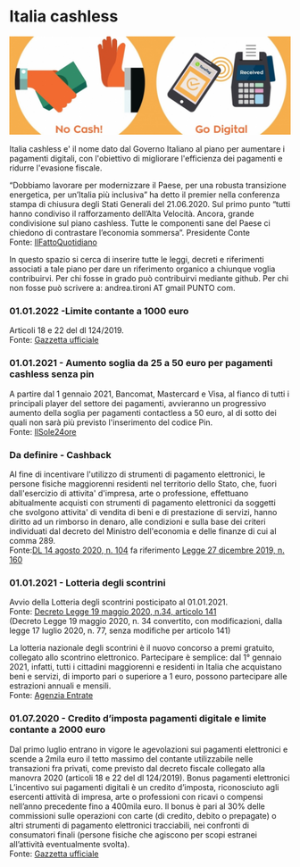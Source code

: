 # Italia cashless

![alt text](https://github.com/AndreaTironi1/italiacashless/blob/master/cashless.jpg)

Italia cashless e' il nome dato dal Governo Italiano al piano per aumentare i pagamenti digitali, con l'obiettivo di migliorare l'efficienza dei pagamenti e ridurre l'evasione fiscale.

“Dobbiamo lavorare per modernizzare il Paese, per una robusta transizione energetica, per un’Italia più inclusiva” ha detto il premier nella conferenza stampa di chiusura degli Stati Generali del 21.06.2020. Sul primo punto “tutti hanno condiviso il rafforzamento dell’Alta Velocità. Ancora, grande condivisione sul piano cashless. Tutte le componenti sane del Paese ci chiedono di contrastare l’economia sommersa”. Presidente Conte
<br>Fonte: [IlFattoQuotidiano](https://www.ilfattoquotidiano.it/2020/06/21/stati-generali-conte-il-piano-cashless-per-favorire-i-pagamenti-digitali-ha-ricevuto-grande-sostegno-lo-chiedono-le-parti-sane-del-paese/5842971/)



In questo spazio si cerca di inserire tutte le leggi, decreti e riferimenti associati a tale piano per dare un riferimento organico a chiunque voglia contribuirvi. Per chi fosse in grado può contribuirvi mediante github. Per chi non fosse può scrivere a: andrea.tironi AT gmail PUNTO com.

### 01.01.2022 -Limite contante a 1000 euro
Articoli 18 e 22 del dl 124/2019.
<br>Fonte: [Gazzetta ufficiale](https://www.gazzettaufficiale.it/eli/id/2019/10/26/19G00134/SG)

### 01.01.2021 - Aumento soglia da 25 a 50 euro per pagamenti cashless senza pin
A partire dal 1 gennaio 2021, Bancomat, Mastercard e Visa, al fianco di tutti i principali player del settore dei pagamenti, avvieranno un progressivo aumento della soglia per pagamenti contactless a 50 euro, al di sotto dei quali non sarà più previsto l'inserimento del codice Pin. 
<br>Fonte: [IlSole24ore](https://www.ilsole24ore.com/art/pagamenti-contactless-fino-50-euro-senza-bisogno-inserire-codice-pin-ADuKQng)

### Da definire - Cashback
Al fine di incentivare l'utilizzo di  strumenti  di  pagamento elettronici, le persone fisiche maggiorenni residenti nel  territorio dello Stato, che, fuori dall'esercizio di attivita' d'impresa, arte o professione,  effettuano  abitualmente  acquisti  con  strumenti   di pagamento elettronici da soggetti che svolgono attivita'  di  vendita di beni e di prestazione di servizi, hanno diritto ad un rimborso  in denaro, alle condizioni e sulla  base  dei  criteri  individuati  dal decreto del Ministro dell'economia e delle finanze di  cui  al  comma 289.
<br>Fonte:[DL 14 agosto 2020, n. 104](https://www.gazzettaufficiale.it/eli/id/2020/08/14/20G00122/sg) fa riferimento [Legge 27 dicembre 2019, n. 160](https://www.gazzettaufficiale.it/eli/id/2019/12/30/19G00165/sg)

### 01.01.2021 - Lotteria degli scontrini
Avvio della Lotteria degli scontrini posticipato al 01.01.2021.
<br>Fonte: [Decreto Legge 19 maggio  2020, n.34, articolo 141](https://www.gazzettaufficiale.it/eli/id/2020/05/19/20G00052/sg) 
<br>(Decreto Legge 19 maggio 2020, n. 34 convertito, con modificazioni, dalla legge 17  luglio  2020,  n.  77, senza modifiche per articolo 141)

La lotteria nazionale degli scontrini è il nuovo concorso a premi gratuito, collegato allo scontrino elettronico.
Partecipare è semplice: dal 1° gennaio 2021, infatti, tutti i cittadini maggiorenni e
residenti in Italia che acquistano beni e servizi, di importo pari o superiore a 1
euro, possono partecipare alle estrazioni annuali e mensili.
<br>Fonte: [Agenzia Entrate](https://www.agenziaentrate.gov.it/portale/documents/20143/233439/Guida_Lotteria_Scontrini.pdf)

### 01.07.2020 - Credito d’imposta pagamenti digitale e limite contante a 2000 euro
Dal primo luglio entrano in vigore le agevolazioni sui pagamenti elettronici e scende a 2mila euro il tetto massimo del contante utilizzabile nelle transazioni fra privati, come previsto dal decreto fiscale collegato alla manovra 2020 (articoli 18 e 22 del dl 124/2019).
Bonus pagamenti elettronici
L’incentivo sui pagamenti digitali è un credito d’imposta, riconosciuto agli esercenti attività di impresa, arte o professioni con ricavi o compensi nell’anno precedente fino a 400mila euro. Il bonus è pari al 30% delle commissioni sulle operazioni con carte (di credito, debito o prepagate) o altri strumenti di pagamento elettronici tracciabili, nei confronti di consumatori finali (persone fisiche che agiscono per scopi estranei all’attività eventualmente svolta).
<br>Fonte: [Gazzetta ufficiale](https://www.gazzettaufficiale.it/eli/id/2019/10/26/19G00134/SG)


